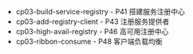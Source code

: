 * cp03-build-service-registry - P41 搭建服务注册中心
* cp03-add-registry-client - P43 注册服务提供者
* cp03-high-avail-registry - P46 高可用注册中心
* cp03-ribbon-consume - P48 客户端负载均衡
